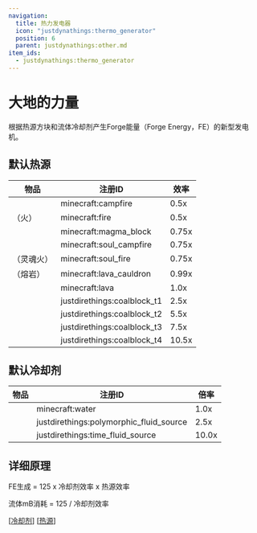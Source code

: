 ```yaml
---
navigation:
  title: 热力发电器
  icon: "justdynathings:thermo_generator"
  position: 6
  parent: justdynathings:other.md
item_ids:
  - justdynathings:thermo_generator
---
```


# 大地的力量

根据热源方块和流体冷却剂产生Forge能量（Forge Energy，FE）的新型发电机。

<BlockImage id="justdynathings:thermo_generator" scale="4.0" p:facing="down" p:active="true"/>

<Recipe id="justdynathings:thermo_generator" />

## 默认热源

| 物品                                                                   | 注册ID                      | 效率  |
| ---------------------------------------------------------------------- | --------------------------- | ----- |
| <ItemImage id= "minecraft:campfire"  scale="0.75" />                   | minecraft:campfire          | 0.5x  |
| <ItemImage id= "minecraft:flint_and_steel"   scale="0.75" />（火）     | minecraft:fire              | 0.5x  |
| <ItemImage id="minecraft:magma_block"   scale="0.75" />                | minecraft:magma_block       | 0.75x |
| <ItemImage id="minecraft:soul_campfire"  scale="0.75" />               | minecraft:soul_campfire     | 0.75x |
| <ItemImage id="minecraft:flint_and_steel"    scale="0.75" />（灵魂火） | minecraft:soul_fire         | 0.75x |
| <ItemImage id= "minecraft:cauldron"   scale="0.75" />（熔岩）          | minecraft:lava_cauldron     | 0.99x |
| <ItemImage id= "minecraft:lava_bucket"         scale="0.75" />         | minecraft:lava              | 1.0x  |
| <ItemImage id= "justdirethings:coalblock_t1"  scale="0.75" />          | justdirethings:coalblock_t1 | 2.5x  |
| <ItemImage id="justdirethings:coalblock_t2"  scale="0.75" />           | justdirethings:coalblock_t2 | 5.5x  |
| <ItemImage id="justdirethings:coalblock_t3"  scale="0.75" />           | justdirethings:coalblock_t3 | 7.5x  |
| <ItemImage id="justdirethings:coalblock_t4"  scale="0.75" />           | justdirethings:coalblock_t4 | 10.5x |

## 默认冷却剂

| 物品                                                                      | 注册ID                                  | 倍率  |
| ------------------------------------------------------------------------- | --------------------------------------- | ----- |
| <ItemImage id= "minecraft:water_bucket"            scale="0.75" />        | minecraft:water                         | 1.0x  |
| <ItemImage id= "justdirethings:polymorphic_fluid_bucket"  scale="0.75" /> | justdirethings:polymorphic_fluid_source | 2.5x  |
| <ItemImage id= "justdirethings:time_fluid_bucket"    scale="0.75" />      | justdirethings:time_fluid_source        | 10.0x |

## 详细原理

FE生成 = 125 x 冷却剂效率 x 热源效率

流体mB消耗 = 125 / 冷却剂效率

[[冷却剂](https://github.com/DevDyna/JustDynaThings/blob/main/src/generated/resources/data/justdynathings/data_maps/fluid/thermo_coolants.json)] [[热源](https://github.com/DevDyna/JustDynaThings/blob/main/src/generated/resources/data/justdynathings/data_maps/block/thermo_heat_sources.json)]